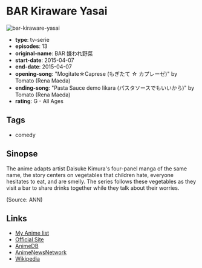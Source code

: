 # BAR Kiraware Yasai

![bar-kiraware-yasai](https://cdn.myanimelist.net/images/anime/9/71721.jpg)

-   **type**: tv-serie
-   **episodes**: 13
-   **original-name**: BAR 嫌われ野菜
-   **start-date**: 2015-04-07
-   **end-date**: 2015-04-07
-   **opening-song**: "Mogitate☆Caprese (もぎたて ☆ カプレーゼ)" by Tomato (Rena Maeda)
-   **ending-song**: "Pasta Sauce demo Iikara (パスタソースでもいいから)" by Tomato (Rena Maeda)
-   **rating**: G - All Ages

## Tags

-   comedy

## Sinopse

The anime adapts artist Daisuke Kimura's four-panel manga of the same name, the story centers on vegetables that children hate, everyone hesitates to eat, and are smelly. The series follows these vegetables as they visit a bar to share drinks together while they talk about their worries.

(Source: ANN)

## Links

-   [My Anime list](https://myanimelist.net/anime/29865/BAR_Kiraware_Yasai)
-   [Official Site](http://www.kiraware-yasai.com/anime/)
-   [AnimeDB](http://anidb.info/perl-bin/animedb.pl?show=anime&aid=11055)
-   [AnimeNewsNetwork](http://www.animenewsnetwork.com/encyclopedia/anime.php?id=16762)
-   [Wikipedia](http://ja.wikipedia.org/wiki/BAR_%E5%AB%8C%E3%82%8F%E3%82%8C%E9%87%8E%E8%8F%9C)
